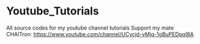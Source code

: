 # Youtube_Tutorials
All source codes for my youtube channel tutorials
Support my mate CHAITron: https://www.youtube.com/channel/UCycjd-yMjq-1gBuPEDpqI8A
